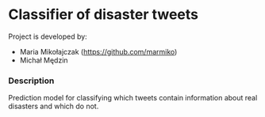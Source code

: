 # Classifier of disaster tweets

Project is developed by:
- Maria Mikołajczak (https://github.com/marmiko)
- Michał Mędzin

### Description
Prediction model for classifying which tweets contain information about real disasters and which do not.
